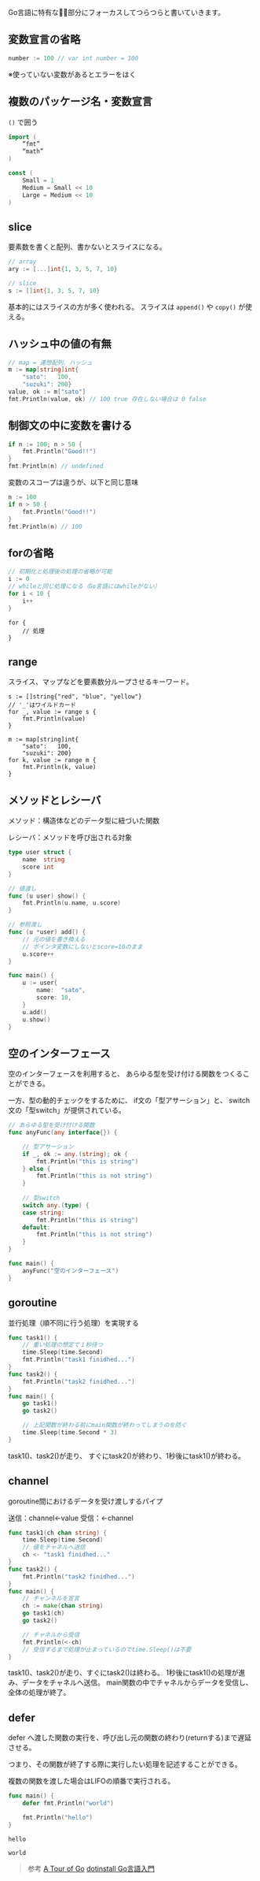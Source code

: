Go言語に特有な部分にフォーカスしてつらつらと書いていきます。


## 変数宣言の省略

```go
number := 100 // var int number = 100
```

※使っていない変数があるとエラーをはく



## 複数のパッケージ名・変数宣言

`()` で囲う

```go
import (
    “fmt”
    “math”
)

const (
    Small = 1
    Medium = Small << 10
    Large = Medium << 10
)
```



## slice

要素数を書くと配列、書かないとスライスになる。

```go
// array
ary := [...]int{1, 3, 5, 7, 10}

// slice
s := []int{1, 3, 5, 7, 10}
```

基本的にはスライスの方が多く使われる。
スライスは `append()` や `copy()` が使える。



## ハッシュ中の値の有無

```go
// map = 連想配列、ハッシュ
m := map[string]int{
    "sato":   100,
    "suzuki": 200}
value, ok := m["sato"]
fmt.Println(value, ok) // 100 true 存在しない場合は 0 false
```



## 制御文の中に変数を書ける

```go
if n := 100; n > 50 {
	fmt.Println("Good!!")
}
fmt.Println(n) // undefined
```

変数のスコープは違うが、以下と同じ意味

```go
n := 100
if n > 50 {
    fmt.Println("Good!!")
}
fmt.Println(n) // 100
```



## forの省略

```go
// 初期化と処理後の処理の省略が可能
i := 0
// whileと同じ処理になる（Go言語にはwhileがない）
for i < 10 {
    i++
}
```

```go:無限ループ
for {
    // 処理
}
```



## range

スライス、マップなどを要素数分ループさせるキーワード。

```go:スライス
s := []string{"red", "blue", "yellow"}
// '_'はワイルドカード
for _, value := range s {
    fmt.Println(value)
}
```

```go:マップ
m := map[string]int{
    "sato":   100,
    "suzuki": 200}
for k, value := range m {
    fmt.Println(k, value)
}
```



## メソッドとレシーバ

メソッド：構造体などのデータ型に紐づいた関数

レシーバ：メソッドを呼び出される対象

```go
type user struct {
	name  string
	score int
}

// 値渡し
func (u user) show() {
	fmt.Println(u.name, u.score)
}

// 参照渡し
func (u *user) add() {
	// 元の値を書き換える
	// ポインタ変数にしないとscore=10のまま
	u.score++
}

func main() {
	u := user{
		name:  "sato",
		score: 10,
	}
	u.add()
    u.show()
}
```



## 空のインターフェース

空のインターフェースを利用すると、
あらゆる型を受け付ける関数をつくることができる。

一方、型の動的チェックをするために、
if文の「型アサーション」と、
switch文の「型switch」が提供されている。

```go
// あらゆる型を受け付ける関数
func anyFunc(any interface{}) {

    // 型アサーション
	if _, ok := any.(string); ok {
		fmt.Println("this is string")
	} else {
		fmt.Println("this is not string")
    }
    
    // 型switch
	switch any.(type) {
	case string:
		fmt.Println("this is string")
	default:
		fmt.Println("this is not string")
	}
}

func main() {
    anyFunc("空のインターフェース")
}
```



## goroutine

並行処理（順不同に行う処理）を実現する

```go
func task1() {
	// 重い処理の想定で１秒待つ
	time.Sleep(time.Second)
	fmt.Println("task1 finidhed...")
}
func task2() {
	fmt.Println("task2 finidhed...")
}
func main() {
    go task1()
    go task2()

    // 上記関数が終わる前にmain関数が終わってしまうのを防ぐ
    time.Sleep(time.Second * 3)
}
```

task1()、task2()が走り、
すぐにtask2()が終わり、1秒後にtask1()が終わる。



## channel

goroutine間におけるデータを受け渡しするパイプ

送信：channel<-value
受信：<-channel

```go
func task1(ch chan string) {
	time.Sleep(time.Second)
	// 値をチャネルへ送信
	ch <- "task1 finidhed..."
}
func task2() {
	fmt.Println("task2 finidhed...")
}
func main() {
	// チャンネルを宣言
	ch := make(chan string)
	go task1(ch)
	go task2()

	// チャネルから受信
	fmt.Println(<-ch)
	// 受信するまで処理が止まっているのでtime.Sleep()は不要
}
```

task1()、task2()が走り、すぐにtask2()は終わる。
1秒後にtask1()の処理が進み、データをチャネルへ送信。
main関数の中でチャネルからデータを受信し、全体の処理が終了。



## defer

defer へ渡した関数の実行を、呼び出し元の関数の終わり(returnする)まで遅延させる。

つまり、その関数が終了する際に実行したい処理を記述することができる。

複数の関数を渡した場合はLIFOの順番で実行される。

```go
func main() {
	defer fmt.Println("world")

	fmt.Println("hello")
}
```

```bash:出力
hello

world
```


> 参考
[A Tour of Go](https://go-tour-jp.appspot.com/welcome/1)
[dotinstall Go言語入門](https://dotinstall.com/lessons/basic_golang)
